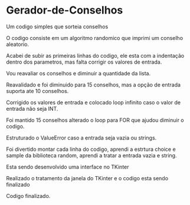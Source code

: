 # Gerador-de-Conselhos
Um codigo simples que sorteia conselhos

O codigo consiste em um algoritmo randomico que imprimi um conselho aleatorio.

Acabei de subir as primeiras linhas do codigo, ele esta com a indentação dentro dos parametros, mas falta corrigir os valores de entrada.

Vou reavaliar os conselhos e diminuir a quantidade da lista.

Reavalidado e foi diminuido para 15 conselhos, mas a opção de entrada suporta ate 10 conselhos.

Corrigido os valores de entrada e colocado loop infinito caso o valor de entrada não seja INT.

Foi mantido 15 conselhos alterado o loop para FOR que ajudou  diminuir o codigo.

Estruturado o ValueError caso a entrada seja vazia ou strings.

Foi divertido montar cada linha do codigo, aprendi a estrtura choice e sample da biblioteca random, aprendi a tratar a entrada vazia e string.

Esta sendo desenvolvido uma interface no TKinter

Realizado o tratamento da janela do TKinter e o codigo esta sendo finalizado

Codigo finalizado.
